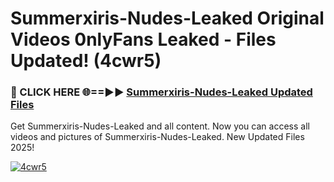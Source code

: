 # Summerxiris-Nudes-Leaked Original Videos 0nlyFans Leaked - Files Updated! (4cwr5)

<h3>🔴 CLICK HERE 🌐==►► <a href="https://tinyurl.com/4mcuefdz" rel="nofollow">Summerxiris-Nudes-Leaked Updated Files</a></h3>

Get Summerxiris-Nudes-Leaked and all content. Now you can access all videos and pictures of Summerxiris-Nudes-Leaked. New Updated Files 2025!

[![4cwr5](https://i.imgur.com/StAQSOY.gif)](https://tinyurl.com/4mcuefdz)
